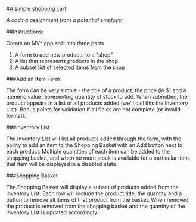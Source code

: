 #[A simple shopping cart](http://shoppingcart.natelord.org)

*A coding assignment from a potential employer*

##Instructions:

Create an MV* app split into three parts

1. A form to add new products to a "shop"
2. A list that represents products in the shop
3. A subset list of selected items from the shop

###Add an Item Form

The form can be very simple - the title of a product, the price (in $) and a numeric value representing quantity of stock to add. When submitted, the product appears in a list of all products added (we'll call this the Inventory List). Bonus points for validation if all fields are not complete (or invalid format).

###Inventory List

The Inventory List will list all products added through the form, with the ability to add an item to the Shopping Basket with an Add button next to each product. Multiple quantities of each item can be added to the shopping basket, and when no more stock is available for a particular item, that item will be displayed in a disabled state.

###Shopping Basket

The Shopping Basket will display a subset of products added from the Inventory List. Each row will include the product title, the quantity and a button to remove all items of that product from the basket. When removed, the product is removed from the shopping basket and the quantity of the Inventory List is updated accordingly.

